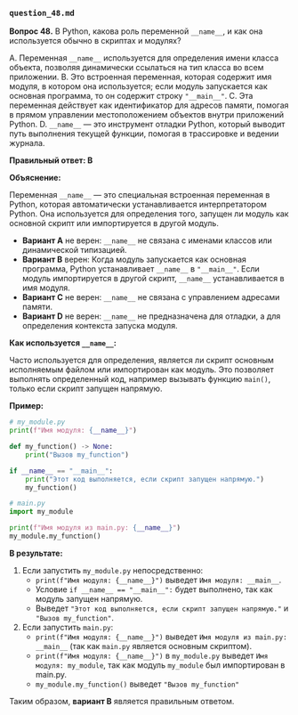 ### `question_48.md`

**Вопрос 48.** В Python, какова роль переменной `__name__`, и как она используется обычно в скриптах и модулях?

A. Переменная `__name__` используется для определения имени класса объекта, позволяя динамически ссылаться на тип класса во всем приложении.
B. Это встроенная переменная, которая содержит имя модуля, в котором она используется; если модуль запускается как основная программа, то он содержит строку `"__main__"`.
C. Эта переменная действует как идентификатор для адресов памяти, помогая в прямом управлении местоположением объектов внутри приложений Python.
D. `__name__` — это инструмент отладки Python, который выводит путь выполнения текущей функции, помогая в трассировке и ведении журнала.

**Правильный ответ: B**

**Объяснение:**

Переменная `__name__` — это специальная встроенная переменная в Python, которая автоматически устанавливается интерпретатором Python. Она используется для определения того, запущен ли модуль как основной скрипт или импортируется в другой модуль.

*   **Вариант A** не верен: `__name__` не связана с именами классов или динамической типизацией.
*   **Вариант B** верен: Когда модуль запускается как основная программа, Python устанавливает `__name__` в `"__main__"`. Если модуль импортируется в другой скрипт, `__name__` устанавливается в имя модуля.
*   **Вариант C** не верен: `__name__` не связана с управлением адресами памяти.
*   **Вариант D** не верен:  `__name__` не предназначена для отладки, а для определения контекста запуска модуля.

**Как используется `__name__`:**

Часто используется для определения, является ли скрипт основным исполняемым файлом или импортирован как модуль. Это позволяет выполнять определенный код, например вызывать функцию `main()`, только если скрипт запущен напрямую.

**Пример:**

```python
# my_module.py
print(f"Имя модуля: {__name__}")

def my_function() -> None:
    print("Вызов my_function")

if __name__ == "__main__":
    print("Этот код выполняется, если скрипт запущен напрямую.")
    my_function()

# main.py
import my_module

print(f"Имя модуля из main.py: {__name__}")
my_module.my_function()
```

**В результате:**

1.  Если запустить `my_module.py` непосредственно:
    *   `print(f"Имя модуля: {__name__}")` выведет `Имя модуля: __main__`.
    *   Условие `if __name__ == "__main__":` будет выполнено, так как модуль запущен напрямую.
    *   Выведет `"Этот код выполняется, если скрипт запущен напрямую."` и `"Вызов my_function"`.
2.  Если запустить `main.py`:
    *   `print(f"Имя модуля: {__name__}")` выведет `Имя модуля из main.py: __main__` (так как `main.py` является основным скриптом).
    *  `print(f"Имя модуля: {__name__}")` в `my_module.py` выведет `Имя модуля: my_module`, так как модуль `my_module` был импортирован в main.py.
    *   `my_module.my_function()` выведет `"Вызов my_function"`

Таким образом, **вариант B** является правильным ответом.
